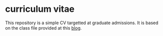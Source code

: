# curriculum vitae

This repository is a simple CV targetted at graduate admissions. It is based on the class file provided at this [blog](http://linux.dsplabs.com.au/resume-writing-example-latex-template-linux-curriculum-vitae-professional-cv-layout-format-text-p54/).
